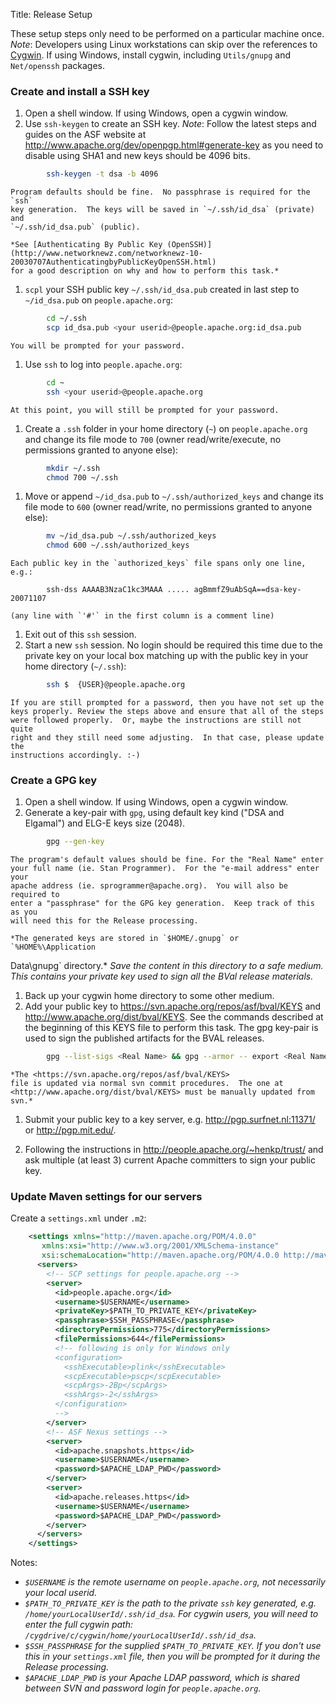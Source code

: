 Title: Release Setup

These setup steps only need to be performed on a particular machine once.
*Note*: Developers using Linux workstations can skip over the references to
[Cygwin][]. If using Windows, install cygwin, including `Utils/gnupg` and
`Net/openssh` packages.

<a name="ReleaseSetup-CreateandinstallaSSHkey"></a>
### Create and install a SSH key

1. Open a shell window.	If using Windows, open a cygwin window.
1. Use `ssh-keygen` to create an SSH key.
    *Note*: Follow the latest steps and guides on the ASF website at
    <http://www.apache.org/dev/openpgp.html#generate-key>
    as you need to disable using SHA1 and new keys should be 4096 bits.

```sh
        ssh-keygen -t dsa -b 4096
```

    Program defaults should be fine.  No passphrase is required for the `ssh`
    key generation.  The keys will be saved in `~/.ssh/id_dsa` (private) and
    `~/.ssh/id_dsa.pub` (public).

    *See [Authenticating By Public Key (OpenSSH)](http://www.networknewz.com/networknewz-10-20030707AuthenticatingbyPublicKeyOpenSSH.html)
    for a good description on why and how to perform this task.*

1. `scpl` your SSH public key `~/.ssh/id_dsa.pub` created in last step to
 `~/id_dsa.pub` on `people.apache.org`:

```sh
        cd ~/.ssh
        scp id_dsa.pub <your userid>@people.apache.org:id_dsa.pub
```

    You will be prompted for your password.

1. Use `ssh` to log into `people.apache.org`:

```sh
        cd ~
        ssh <your userid>@people.apache.org
```

    At this point, you will still be prompted for your password.

1. Create a `.ssh` folder in your home directory (`~`) on `people.apache.org` and
    change its file mode to `700`
    (owner read/write/execute, no permissions granted to anyone else):

```sh
        mkdir ~/.ssh
        chmod 700 ~/.ssh
```

1. Move or append `~/id_dsa.pub` to `~/.ssh/authorized_keys` and change its file
mode to `600` (owner read/write, no permissions granted to anyone else):

```sh
        mv ~/id_dsa.pub ~/.ssh/authorized_keys
        chmod 600 ~/.ssh/authorized_keys
```

    Each public key in the `authorized_keys` file spans only one line, e.g.:

```text
        ssh-dss AAAAB3NzaC1kc3MAAA ..... agBmmfZ9uAbSqA==dsa-key-20071107
```

    (any line with `'#'` in the first column is a comment line)

1. Exit out of this `ssh` session.
1. Start a new `ssh` session.  No login should be required this time due to
    the private key on your local box matching up with the public key
    in your home directory (`~/.ssh`):

```sh
        ssh $  {USER}@people.apache.org
```

    If you are still prompted for a password, then you have not set up the
    keys properly. Review the steps above and ensure that all of the steps
    were followed properly.  Or, maybe the instructions are still not quite
    right and they still need some adjusting.  In that case, please update the
    instructions accordingly. :-)

<a name="ReleaseSetup-CreateaGPGkey"></a>
### Create a GPG key

1. Open a shell window.	If using Windows, open a cygwin window.
1. Generate a key-pair with `gpg`, using default key kind ("DSA and Elgamal")
and ELG-E keys size (2048).

```sh
        gpg --gen-key
```

    The program's default values should be fine. For the "Real Name" enter
    your full name (ie. Stan Programmer).  For the "e-mail address" enter your
    apache address (ie. sprogrammer@apache.org).  You will also be required to
    enter a "passphrase" for the GPG key generation.  Keep track of this as you
    will need this for the Release processing.

    *The generated keys are stored in `$HOME/.gnupg` or `%HOME%\Application
Data\gnupg` directory.*
    *Save the content in this directory to a safe medium. This contains your
private key used to sign all the BVal release materials.*

1. Back up your cygwin home directory to some other medium.
1. Add your public key to <https://svn.apache.org/repos/asf/bval/KEYS>
 and <http://www.apache.org/dist/bval/KEYS>. See the commands
described at the beginning of this KEYS file to perform this task. The gpg
key-pair is used to sign the published artifacts for the BVAL releases. 

```sh
        gpg --list-sigs <Real Name> && gpg --armor -- export <Real Name>
```

    *The <https://svn.apache.org/repos/asf/bval/KEYS>
    file is updated via normal svn commit procedures.  The one at
    <http://www.apache.org/dist/bval/KEYS> must be manually updated from svn.*

1. Submit your public key to a key server, e.g. <http://pgp.surfnet.nl:11371/>
 or <http://pgp.mit.edu/>.

1. Following the instructions in <http://people.apache.org/~henkp/trust/> and
 ask multiple (at least 3) current Apache committers to sign your public key.

<a name="ReleaseSetup-UpdateMavensettingsforourservers"></a>
### Update Maven settings for our servers

Create a `settings.xml` under `.m2`:

```xml
    <settings xmlns="http://maven.apache.org/POM/4.0.0"
       xmlns:xsi="http://www.w3.org/2001/XMLSchema-instance"
       xsi:schemaLocation="http://maven.apache.org/POM/4.0.0 http://maven.apache.org/xsd/settings-1.0.0.xsd">
      <servers>
        <!-- SCP settings for people.apache.org -->
        <server>
          <id>people.apache.org</id>
          <username>$USERNAME</username>
          <privateKey>$PATH_TO_PRIVATE_KEY</privateKey>
          <passphrase>$SSH_PASSPHRASE</passphrase>
          <directoryPermissions>775</directoryPermissions>
          <filePermissions>644</filePermissions>
          <!-- following is only for Windows only
          <configuration>
            <sshExecutable>plink</sshExecutable>
            <scpExecutable>pscp</scpExecutable>
            <scpArgs>-2Bp</scpArgs>
            <sshArgs>-2</sshArgs>
          </configuration>
          -->
        </server>
        <!-- ASF Nexus settings -->
        <server>
          <id>apache.snapshots.https</id>
          <username>$USERNAME</username>
          <password>$APACHE_LDAP_PWD</password>
        </server>
        <server>
          <id>apache.releases.https</id>
          <username>$USERNAME</username>
          <password>$APACHE_LDAP_PWD</password>
        </server>
      </servers>	  
    </settings>
```

Notes:

* *`$USERNAME` is the remote username on `people.apache.org`,
  not necessarily your local userid.*
* *`$PATH_TO_PRIVATE_KEY` is the path to the private `ssh` key generated, e.g.
`/home/yourLocalUserId/.ssh/id_dsa`.  For cygwin users,
you will need to enter the full cygwin path:
`/cygdrive/c/cygwin/home/yourLocalUserId/.ssh/id_dsa`.*
* *`$SSH_PASSPHRASE` for the supplied `$PATH_TO_PRIVATE_KEY`. If you
don't use this in your `settings.xml` file, then you will be prompted for it
during the Release processing.*
* *`$APACHE_LDAP_PWD` is your Apache LDAP password, which is shared
between SVN and password login for `people.apache.org`.*

[cygwin]: http://www.cygwin.com/
